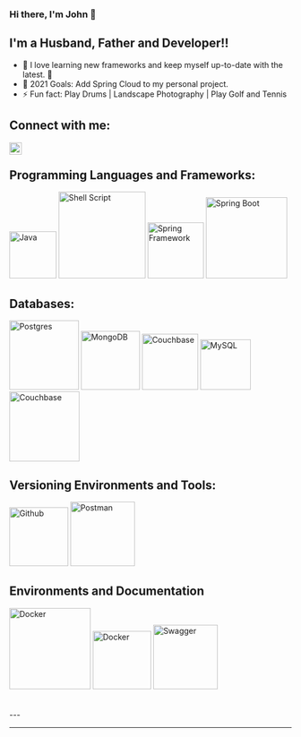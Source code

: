 ### Hi there, I'm John 👋

<!-- [![Twitter](https://img.shields.io/twitter/follow/codeSTACKr?color=1DA1F2&logo=twitter&style=for-the-badge)](https://twitter.com/jmartinez5120) -->

## I'm a Husband, Father and Developer!!

- 🌱 I love learning new frameworks and keep myself up-to-date with the latest. 🤣
- 🥅 2021 Goals: Add Spring Cloud to my personal project.
- ⚡ Fun fact: Play Drums | Landscape Photography | Play Golf and Tennis

## Connect with me:


[<img align="left" alt="jmartinez5120 | Twitter" width="22px" src="https://cdn.jsdelivr.net/npm/simple-icons@v3/icons/twitter.svg" />][twitter]
<!--[<img align="left" alt="codeSTACKr | LinkedIn" width="22px" src="https://cdn.jsdelivr.net/npm/simple-icons@v3/icons/linkedin.svg" />][linkedin]
[<img align="left" alt="codeSTACKr | Instagram" width="22px" src="https://cdn.jsdelivr.net/npm/simple-icons@v3/icons/instagram.svg" />][instagram] -->

<br />

## Programming Languages and Frameworks:

<div>
<img alt="Java" width="84px" src="https://img.shields.io/badge/Java-ED8B00?style=for-the-badge&logo=java&logoColor=white" />
<img alt="Shell Script" width="155px" src="https://img.shields.io/badge/Shell_Script-121011?style=for-the-badge&logo=gnu-bash&logoColor=white"/>
<img alt="Spring Framework" width="100px" src="https://img.shields.io/badge/Spring-6DB33F?style=for-the-badge&logo=spring&logoColor=white"/>
<img alt="Spring Boot" width="145px" src="https://img.shields.io/badge/Spring_Boot-F2F4F9?style=for-the-badge&logo=spring-boot"/>
</div>


## Databases:
<div>
<img alt="Postgres" width="124px" src="https://img.shields.io/badge/PostgreSQL-316192?style=for-the-badge&logo=postgresql&logoColor=white"/>
<img alt="MongoDB" width="105px" src="https://img.shields.io/badge/MongoDB-4EA94B?style=for-the-badge&logo=mongodb&logoColor=white"/>
<img alt="Couchbase" width="100px" src="https://img.shields.io/badge/Oracle-F80000?style=for-the-badge&logo=oracle&logoColor=black" />
<img alt="MySQL" width="90px" src="https://img.shields.io/badge/MySQL-00000F?style=for-the-badge&logo=mysql&logoColor=white"/>
<img alt="Couchbase" width="125px" src="https://img.shields.io/badge/Couchbase-EA2328?style=for-the-badge&logo=couchbase&logoColor=white"/>
</div>

  
## Versioning Environments and Tools:
<div>
<img alt="Github" width="105px" src="https://img.shields.io/badge/GitHub-100000?style=for-the-badge&logo=github&logoColor=white"/>
<img alt="Postman" width="115px" src="https://img.shields.io/badge/Postman-FF6C37?style=for-the-badge&logo=Postman&logoColor=white"/>
</div>


## Environments and Documentation 
<div>
<img alt="Docker" width="145px" src="https://img.shields.io/badge/Amazon_AWS-232F3E?style=for-the-badge&logo=amazon-aws&logoColor=white" />
<img alt="Docker" width="104px" src="https://img.shields.io/badge/Docker-2CA5E0?style=for-the-badge&logo=docker&logoColor=white"/>
<img alt="Swagger" width="115px" src="https://img.shields.io/badge/Swagger-85EA2D?style=for-the-badge&logo=Swagger&logoColor=white"/>
</div>

<br />
<br />
---



---

[twitter]: https://twitter.com/jmartinez5120
[instagram]: https://www.instagram.com/jmartinez5120/
[linkedin]: https://www.linkedin.com/in/john-martinez-10aba346/
